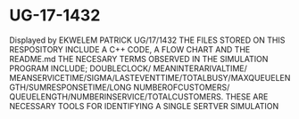 # UG-17-1432

Displayed by EKWELEM PATRICK UG/17/1432 THE FILES STORED ON THIS RESPOSITORY INCLUDE A C++ CODE, A FLOW CHART AND THE README.md THE NECESARY TERMS OBSERVED IN THE SIMULATION PROGRAM INCLUDE; DOUBLECLOCK/ MEANINTERARIVALTIME/ MEANSERVICETIME/SIGMA/LASTEVENTTIME/TOTALBUSY/MAXQUEUELENGTH/SUMRESPONSETIME/LONG NUMBEROFCUSTOMERS/ QUEUELENGTH/NUMBERINSERVICE/TOTALCUSTOMERS. THESE ARE NECESSARY TOOLS FOR IDENTIFYING A SINGLE SERTVER SIMULATION
